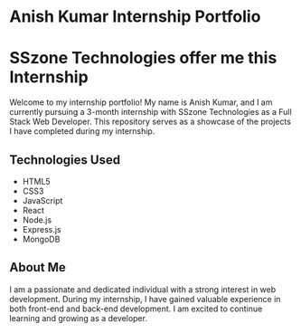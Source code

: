 # Anish Kumar Internship Portfolio
# SSzone Technologies offer me this Internship

Welcome to my internship portfolio! My name is Anish Kumar, and I am currently pursuing a 3-month internship with SSzone Technologies as a Full Stack Web Developer. This repository serves as a showcase of the projects I have completed during my internship.

## Technologies Used

- HTML5
- CSS3
- JavaScript
- React
- Node.js
- Express.js
- MongoDB

## About Me

I am a passionate and dedicated individual with a strong interest in web development. During my internship, I have gained valuable experience in both front-end and back-end development. I am excited to continue learning and growing as a developer.

